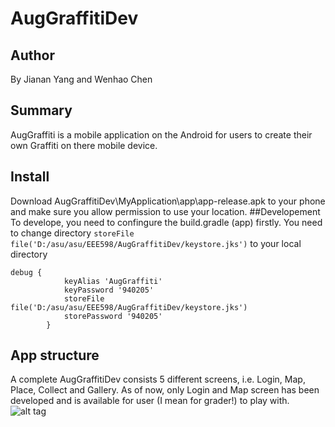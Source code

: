 # AugGraffitiDev
## Author
By Jianan Yang and Wenhao Chen
## Summary
AugGraffiti is a mobile application on the Android for users to create their own Graffiti on there mobile device. 

## Install
Download AugGraffitiDev\MyApplication\app\app-release.apk to your phone and make sure you allow permission to use your location.
##Developement
To develope, you need to confingure the build.gradle (app) firstly. You need to change directory ```storeFile file('D:/asu/asu/EEE598/AugGraffitiDev/keystore.jks')``` to your local directory
```
debug {
            keyAlias 'AugGraffiti'
            keyPassword '940205'
            storeFile file('D:/asu/asu/EEE598/AugGraffitiDev/keystore.jks')
            storePassword '940205'
        }
```
## App structure
A complete AugGraffitiDev consists 5 different screens, i.e. Login, Map, Place, Collect and Gallery. As of now, only Login and Map screen has been developed and is available for user (I mean for grader!) to play with.
![alt tag](https://cloud.githubusercontent.com/assets/21367763/18692829/e482ac4c-7f51-11e6-8ffd-627f12f5cba6.JPG)

